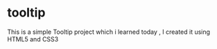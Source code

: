 # tooltip
This is a simple Tooltip project which i learned today , I created it using HTML5 and CSS3
